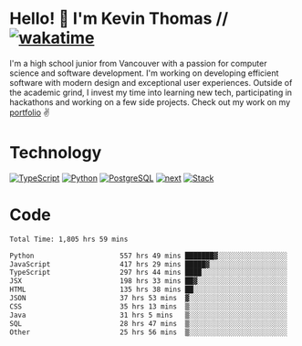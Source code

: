 # Hello! 👋 I'm Kevin Thomas // [![wakatime](https://wakatime.com/badge/user/e9d16d74-e01d-4a37-8086-9257e0bde1c2.svg?style=flat-square)](https://wakatime.com/@e9d16d74-e01d-4a37-8086-9257e0bde1c2)

I'm a high school junior from Vancouver with a passion for computer science and software development. I'm working on developing efficient software with modern design and exceptional user experiences. Outside of the academic grind, I invest my time into learning new tech, participating in hackathons and working on a few side projects. Check out my work on my [portfolio](https://kevinjosethomas.com/) ✌️

# Technology
[![TypeScript](https://github.com/kevinjosethomas/kevinjosethomas/assets/46242684/444b2e5d-659f-41f5-81fe-3abafb75cb6c)](https://kevinjosethomas.com/stack)
[![Python](https://github.com/kevinjosethomas/kevinjosethomas/assets/46242684/34a174c4-54db-4c4e-9842-2324d47cb043)](https://kevinjosethomas.com/stack)
[![PostgreSQL](https://github.com/kevinjosethomas/kevinjosethomas/assets/46242684/46d6de1c-c483-4dc7-ab3a-87763af6fc78)](https://kevinjosethomas.com/stack)
[![next](https://github.com/kevinjosethomas/kevinjosethomas/assets/46242684/bc46bae5-1ad9-42a7-b7a2-427cbde7c994)](https://kevinjosethomas.com/stack)
[![Stack](https://github.com/kevinjosethomas/kevinjosethomas/assets/46242684/0b9b7eeb-8cce-4a56-bffd-3131dd4dd88c)](https://kevinjosethomas.com/stack)




# Code
<!--START_SECTION:waka-->

```txt
Total Time: 1,805 hrs 59 mins

Python                     557 hrs 49 mins ███████▓░░░░░░░░░░░░░░░░░   30.45 %
JavaScript                 417 hrs 29 mins █████▓░░░░░░░░░░░░░░░░░░░   22.79 %
TypeScript                 297 hrs 44 mins ████░░░░░░░░░░░░░░░░░░░░░   16.25 %
JSX                        198 hrs 33 mins ██▓░░░░░░░░░░░░░░░░░░░░░░   10.84 %
HTML                       135 hrs 38 mins ██░░░░░░░░░░░░░░░░░░░░░░░   07.40 %
JSON                       37 hrs 53 mins  ▓░░░░░░░░░░░░░░░░░░░░░░░░   02.07 %
CSS                        35 hrs 13 mins  ▒░░░░░░░░░░░░░░░░░░░░░░░░   01.92 %
Java                       31 hrs 5 mins   ▒░░░░░░░░░░░░░░░░░░░░░░░░   01.70 %
SQL                        28 hrs 47 mins  ▒░░░░░░░░░░░░░░░░░░░░░░░░   01.57 %
Other                      25 hrs 56 mins  ▒░░░░░░░░░░░░░░░░░░░░░░░░   01.42 %
```

<!--END_SECTION:waka-->
